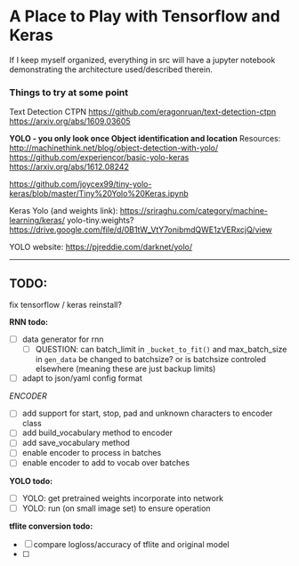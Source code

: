 # A Place to Play with Tensorflow and Keras

If I keep myself organized, everything in src will have a jupyter notebook
demonstrating the architecture used/described therein.


### Things to try at some point

Text Detection CTPN
https://github.com/eragonruan/text-detection-ctpn
https://arxiv.org/abs/1609.03605

__YOLO - you only look once
Object identification and location__
Resources:
http://machinethink.net/blog/object-detection-with-yolo/
https://github.com/experiencor/basic-yolo-keras
https://arxiv.org/abs/1612.08242

https://github.com/joycex99/tiny-yolo-keras/blob/master/Tiny%20Yolo%20Keras.ipynb

Keras Yolo (and weights link):
https://sriraghu.com/category/machine-learning/keras/
yolo-tiny.weights?
https://drive.google.com/file/d/0B1tW_VtY7onibmdQWE1zVERxcjQ/view

YOLO website: https://pjreddie.com/darknet/yolo/

___
## TODO:

fix tensorflow / keras
  reinstall?

__RNN todo:__
- [ ] data generator for rnn
  - [ ] QUESTION: can batch_limit in `_bucket_to_fit()` and max_batch_size in `gen_data` be changed to batchsize? or is batchsize controled elsewhere (meaning these are just backup limits)
- [ ] adapt to json/yaml config format

*ENCODER*
- [ ] add support for start, stop, pad and unknown characters to encoder class
- [ ] add build_vocabulary method to encoder
- [ ] add save_vocabulary method
- [ ] enable encoder to process in batches
- [ ] enable encoder to add to vocab over batches

__YOLO todo:__
- [ ] YOLO: get pretrained weights incorporate into network
- [ ] YOLO: run (on small image set) to ensure operation

__tflite conversion todo:__
- [ ] compare logloss/accuracy of tflite and original model  
- [ ]
